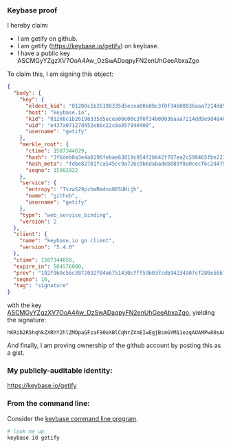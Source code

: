 ### Keybase proof

I hereby claim:

- I am getify on github.
- I am getify (https://keybase.io/getify) on keybase.
- I have a public key ASCMGyYZgzXV7OoA4Aw_DzSwADaqpyFN2enUhGeeAbxaZgo

To claim this, I am signing this object:

```json
{
  "body": {
    "key": {
      "eldest_kid": "01208c1b26198335d5ecea00e00c3f0f34b00036aaa7214dd9e9d484679e01bc5a660a",
      "host": "keybase.io",
      "kid": "01208c1b26198335d5ecea00e00c3f0f34b00036aaa7214dd9e9d484679e01bc5a660a",
      "uid": "e437a07127d452ebbc22c8a857940400",
      "username": "getify"
    },
    "merkle_root": {
      "ctime": 1587344629,
      "hash": "3f6deb0a3e4a8196febae63819c954f2b642f787ea2c598465fbe22376b437a8ed2c245e26be88e9b98f79d96bc1576612ff76ebbf590ace960b30f89962553a",
      "hash_meta": "fdbe82701fca545cc9a726c9b6dabadeb089f9a0cecf6c2d479ee464245d6a80",
      "seqno": 15982822
    },
    "service": {
      "entropy": "TvzwS29pzheRm4no8ESUHijh",
      "name": "github",
      "username": "getify"
    },
    "type": "web_service_binding",
    "version": 2
  },
  "client": {
    "name": "keybase.io go client",
    "version": "5.4.0"
  },
  "ctime": 1587344658,
  "expire_in": 504576000,
  "prev": "192f9b9c56c3872032f04a6751430cfff59b037cdb94234907cf280e56b78be5",
  "seqno": 16,
  "tag": "signature"
}
```

with the key [ASCMGyYZgzXV7OoA4Aw_DzSwADaqpyFN2enUhGeeAbxaZgo](https://keybase.io/getify), yielding the signature:

```
hKRib2R5hqhkZXRhY2hlZMOpaGFzaF90eXBlCqNrZXnEIwEgjBsmGYM11ezqAOAMPw80sAA2qqchTdnp1IRnngG8WmYKp3BheWxvYWTESpcCEMQgGS+bnFbDhyAy8EpnUUMM//WbA3zblCNJB88oDla3i+XEIEk5Ug0sAQs5eE1phkeCl4kxxUCmDe18RCLhcBkR8txrAgHCo3NpZ8RAwkAk/Y4+PimCLyTYl//I3h0GX6aY+D1syCPhDBY1rFFjThJvfhPU8IycLudMEhAXzyW12W7Jwk66RMwvOM1NCKhzaWdfdHlwZSCkaGFzaIKkdHlwZQildmFsdWXEIMtm0ANNfn5J6HtBBqeqSddo+ab321SNmmLN/QcoyQ4zo3RhZ80CAqd2ZXJzaW9uAQ==

```

And finally, I am proving ownership of the github account by posting this as a gist.

### My publicly-auditable identity:

https://keybase.io/getify

### From the command line:

Consider the [keybase command line program](https://keybase.io/download).

```bash
# look me up
keybase id getify
```
